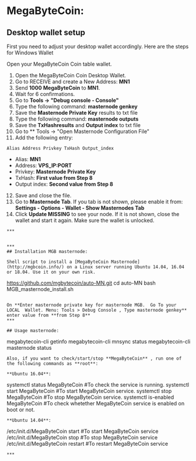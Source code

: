 # MegaByteCoin:
## Desktop wallet setup

First you need to adjust your desktop wallet accordingly. Here are the steps for Windows Wallet

Open your MegaByteCoin Coin table wallet.
1. Open the MegaByteCoin Coin Desktop Wallet.
2. Go to RECEIVE and create a New Address: **MN1**
3. Send **1000** **MegaByteCoin** to **MN1**.
4. Wait for 6 confirmations.
5. Go to **Tools -> "Debug console - Console"**
6. Type the following command: **masternode genkey**
7. Save the **Masternode Private Key** results to txt file
8. Type the following command: **masternode outputs**
9. Save the **TxHashresults** and **Output index** to txt file
10. Go to  ** Tools -> "Open Masternode Configuration File"
11. Add the following entry:
```
Alias Address Privkey TxHash Output_index
```
* Alias: **MN1**
* Address: **VPS_IP:PORT**
* Privkey: **Masternode Private Key**
* TxHash: **First value from Step 8**
* Output index:  **Second value from Step 8**
12. Save and close the file.
13. Go to **Masternode Tab**. If you tab is not shown, please enable it from: **Settings - Options - Wallet - Show Masternodes Tab**
14. Click **Update MISSING** to see your node. If it is not shown, close the wallet and start it again. Make sure the wallet is unlocked.
```
***


***
## Installation MGB masternode:

Shell script to install a [MegaByteCoin Masternode](http://mgbcoin.info/) on a Linux server running Ubuntu 14.04, 16.04 or 18.04. Use it on your own risk.
```
https://github.com/mgbytecoin/auto-MN.git
cd auto-MN
bash MGB_masternode_install.sh
```

On **Enter masternode private key for masternode MGB.  Go To your LOCAL  Wallet. Menu: Tools > Debug Console , Type masternode genkey** enter value from **from Step 8**
***

## Usage masternode:
```
megabytecoin-cli getinfo
megabytecoin-cli mnsync status
megabytecoin-cli masternode status
```
Also, if you want to check/start/stop **MegaByteCoin** , run one of the following commands as **root**:

**Ubuntu 16.04**:
```
systemctl status MegaByteCoin #To check the service is running.
systemctl start MegaByteCoin #To start MegaByteCoin service.
systemctl stop MegaByteCoin #To stop MegaByteCoin service.
systemctl is-enabled MegaByteCoin #To check whetether MegaByteCoin service is enabled on boot or not.
```
**Ubuntu 14.04**:  
```
/etc/init.d/MegaByteCoin start #To start MegaByteCoin service
/etc/init.d/MegaByteCoin stop #To stop MegaByteCoin service
/etc/init.d/MegaByteCoin restart #To restart MegaByteCoin service
```
***
